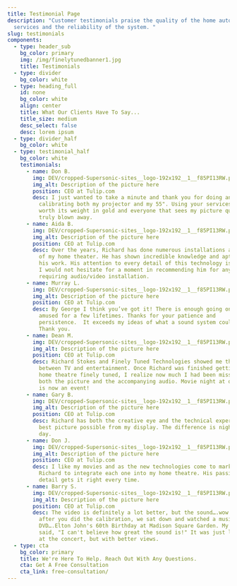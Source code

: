 ```yaml
---
title: Testimonial Page
description: "Customer testimonials praise the quality of the home automation
  services and the reliability of the system. "
slug: testimonials
components:
  - type: header_sub
    bg_color: primary
    img: /img/finelytunedbanner1.jpg
    title: Testimonials
  - type: divider
    bg_color: white
  - type: heading_full
    id: none
    bg_color: white
    align: center
    title: What Our Clients Have To Say...
    title_size: medium
    desc_select: false
    desc: lorem ipsum
  - type: divider_half
    bg_color: white
  - type: testimonial_half
    bg_color: white
    testimonials:
      - name: Don B.
        img: DEV/cropped-Supersonic-sites__logo-192x192__1__f85PI13RW.png
        img_alt: Description of the picture here
        position: CEO at Tulip.com
        desc: I just wanted to take a minute and thank you for doing an outstanding job
          calibrating both my projector and my 55". Using your services was
          worth its weight in gold and everyone that sees my picture quality it
          truly blown away.
      - name: Aida B.
        img: DEV/cropped-Supersonic-sites__logo-192x192__1__f85PI13RW.png
        img_alt: Description of the picture here
        position: CEO at Tulip.com
        desc: Over the years, Richard has done numerous installations and calibrations
          of my home theater. He has shown incredible knowledge and aptitude in
          his work. His attention to every detail of this technology is amazing.
          I would not hesitate for a moment in recommending him for any job
          requiring audio/video installation.
      - name: Murray L.
        img: DEV/cropped-Supersonic-sites__logo-192x192__1__f85PI13RW.png
        img_alt: Description of the picture here
        position: CEO at Tulip.com
        desc: By George I think you’ve got it! There is enough going on here to keep me
          amused for a few lifetimes. Thanks for your patience and
          persistence.  It exceeds my ideas of what a sound system could be.
          Thank you.
      - name: Dean M.
        img: DEV/cropped-Supersonic-sites__logo-192x192__1__f85PI13RW.png
        img_alt: Description of the picture here
        position: CEO at Tulip.com
        desc: Richard Stokes and Finely Tuned Technologies showed me the difference
          between TV and entertainment. Once Richard was finished getting my
          home theatre finely tuned, I realize now much I had been missing with
          both the picture and the accompanying audio. Movie night at our house
          is now an event!
      - name: Gary B.
        img: DEV/cropped-Supersonic-sites__logo-192x192__1__f85PI13RW.png
        img_alt: Description of the picture here
        position: CEO at Tulip.com
        desc: Richard has both the creative eye and the technical expertise to get the
          best picture possible from my display. The difference is night and
          day.
      - name: Don J.
        img: DEV/cropped-Supersonic-sites__logo-192x192__1__f85PI13RW.png
        img_alt: Description of the picture here
        position: CEO at Tulip.com
        desc: I like my movies and as the new technologies come to market, I rely on
          Richard to integrate each one into my home theatre. His passion for
          detail gets it right every time.
      - name: Barry S.
        img: DEV/cropped-Supersonic-sites__logo-192x192__1__f85PI13RW.png
        img_alt: Description of the picture here
        position: CEO at Tulip.com
        desc: The video is definitely a lot better, but the sound….wow. The evening
          after you did the calibration, we sat down and watched a music
          DVD….Elton John's 60th Birthday at Madison Square Garden. My wife
          said, "I can't believe how great the sound is!" It was just like being
          at the concert, but with better views.
  - type: cta
    bg_color: primary
    title: We're Here To Help. Reach Out With Any Questions.
    cta: Get A Free Consultation
    cta_link: free-consultation/
---
```

